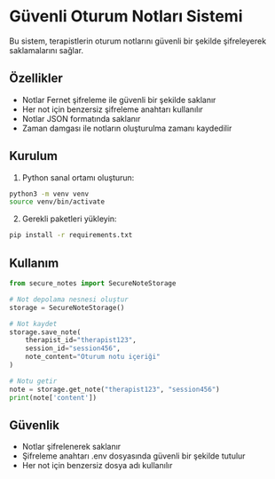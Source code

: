 # Güvenli Oturum Notları Sistemi

Bu sistem, terapistlerin oturum notlarını güvenli bir şekilde şifreleyerek saklamalarını sağlar.

## Özellikler

- Notlar Fernet şifreleme ile güvenli bir şekilde saklanır
- Her not için benzersiz şifreleme anahtarı kullanılır
- Notlar JSON formatında saklanır
- Zaman damgası ile notların oluşturulma zamanı kaydedilir

## Kurulum

1. Python sanal ortamı oluşturun:
```bash
python3 -m venv venv
source venv/bin/activate
```

2. Gerekli paketleri yükleyin:
```bash
pip install -r requirements.txt
```

## Kullanım

```python
from secure_notes import SecureNoteStorage

# Not depolama nesnesi oluştur
storage = SecureNoteStorage()

# Not kaydet
storage.save_note(
    therapist_id="therapist123",
    session_id="session456",
    note_content="Oturum notu içeriği"
)

# Notu getir
note = storage.get_note("therapist123", "session456")
print(note['content'])
```

## Güvenlik

- Notlar şifrelenerek saklanır
- Şifreleme anahtarı .env dosyasında güvenli bir şekilde tutulur
- Her not için benzersiz dosya adı kullanılır 